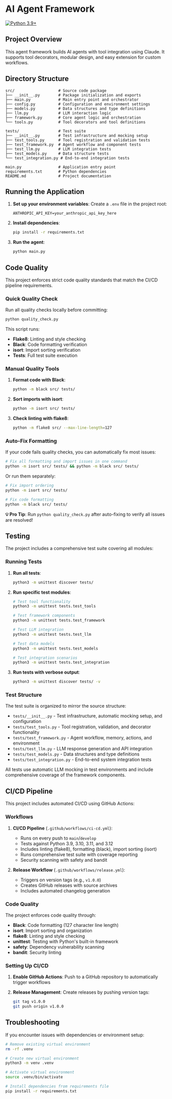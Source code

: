 # AI Agent Framework

[![Python 3.9+](https://img.shields.io/badge/python-3.9+-blue.svg)](https://www.python.org/downloads/)

## Project Overview
This agent framework builds AI agents with tool integration using Claude. It supports tool decorators, modular design, and easy extension for custom workflows.

## Directory Structure
```
src/                   # Source code package
├── __init__.py        # Package initialization and exports
├── main.py            # Main entry point and orchestrator
├── config.py          # Configuration and environment settings
├── models.py          # Data structures and type definitions
├── llm.py             # LLM interaction logic
├── framework.py       # Core agent logic and orchestration
└── tools.py           # Tool decorators and tool definitions

tests/                 # Test suite
├── __init__.py        # Test infrastructure and mocking setup
├── test_tools.py      # Tool registration and validation tests
├── test_framework.py  # Agent workflow and component tests
├── test_llm.py        # LLM integration tests
├── test_models.py     # Data structure tests
└── test_integration.py # End-to-end integration tests

main.py                # Application entry point
requirements.txt       # Python dependencies
README.md              # Project documentation
```

## Running the Application

1. **Set up your environment variables**:
   Create a `.env` file in the project root:
   ```
   ANTHROPIC_API_KEY=your_anthropic_api_key_here
   ```

2. **Install dependencies**:
   ```bash
   pip install -r requirements.txt
   ```

3. **Run the agent**:
   ```bash
   python main.py
   ```

## Code Quality

This project enforces strict code quality standards that match the CI/CD pipeline requirements.

### Quick Quality Check

Run all quality checks locally before committing:
```bash
python quality_check.py
```

This script runs:
- **Flake8**: Linting and style checking
- **Black**: Code formatting verification  
- **isort**: Import sorting verification
- **Tests**: Full test suite execution

### Manual Quality Tools

1. **Format code with Black**:
   ```bash
   python -m black src/ tests/
   ```

2. **Sort imports with isort**:
   ```bash
   python -m isort src/ tests/
   ```

3. **Check linting with flake8**:
   ```bash
   python -m flake8 src/ --max-line-length=127
   ```

### Auto-Fix Formatting

If your code fails quality checks, you can automatically fix most issues:

```bash
# Fix all formatting and import issues in one command
python -m isort src/ tests/ && python -m black src/ tests/
```

Or run them separately:

```bash
# Fix import ordering
python -m isort src/ tests/

# Fix code formatting
python -m black src/ tests/
```

**💡 Pro Tip**: Run `python quality_check.py` after auto-fixing to verify all issues are resolved!

## Testing

The project includes a comprehensive test suite covering all modules:

### Running Tests

1. **Run all tests**:
   ```bash
   python3 -m unittest discover tests/
   ```

2. **Run specific test modules**:
   ```bash
   # Test tool functionality
   python3 -m unittest tests.test_tools
   
   # Test framework components
   python3 -m unittest tests.test_framework
   
   # Test LLM integration
   python3 -m unittest tests.test_llm
   
   # Test data models
   python3 -m unittest tests.test_models
   
   # Test integration scenarios
   python3 -m unittest tests.test_integration
   ```

3. **Run tests with verbose output**:
   ```bash
   python3 -m unittest discover tests/ -v
   ```

### Test Structure

The test suite is organized to mirror the source structure:

- `tests/__init__.py` - Test infrastructure, automatic mocking setup, and configuration
- `tests/test_tools.py` - Tool registration, validation, and decorator functionality  
- `tests/test_framework.py` - Agent workflow, memory, actions, and environment
- `tests/test_llm.py` - LLM response generation and API integration
- `tests/test_models.py` - Data structures and type definitions
- `tests/test_integration.py` - End-to-end system integration tests

All tests use automatic LLM mocking in test environments and include comprehensive coverage of the framework components.

## CI/CD Pipeline

This project includes automated CI/CD using GitHub Actions:

### Workflows

1. **CI/CD Pipeline** (`.github/workflows/ci-cd.yml`):
   - Runs on every push to `main`/`develop`
   - Tests against Python 3.9, 3.10, 3.11, and 3.12
   - Includes linting (flake8), formatting (black), import sorting (isort)
   - Runs comprehensive test suite with coverage reporting
   - Security scanning with safety and bandit

2. **Release Workflow** (`.github/workflows/release.yml`):
   - Triggers on version tags (e.g., `v1.0.0`)
   - Creates GitHub releases with source archives
   - Includes automated changelog generation

### Code Quality

The project enforces code quality through:
- **Black**: Code formatting (127 character line length)
- **isort**: Import sorting and organization
- **flake8**: Linting and style checking
- **unittest**: Testing with Python's built-in framework
- **safety**: Dependency vulnerability scanning
- **bandit**: Security linting

### Setting Up CI/CD

1. **Enable GitHub Actions**: Push to a GitHub repository to automatically trigger workflows

2. **Release Management**: Create releases by pushing version tags:
   ```bash
   git tag v1.0.0
   git push origin v1.0.0
   ```

## Troubleshooting

If you encounter issues with dependencies or environment setup:

```bash
# Remove existing virtual environment
rm -rf .venv

# Create new virtual environment
python3 -m venv .venv

# Activate virtual environment
source .venv/bin/activate

# Install dependencies from requirements file
pip install -r requirements.txt
```


